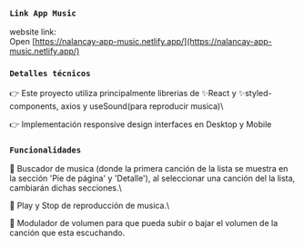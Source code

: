 ### `Link App Music`

website link:\
Open [https://nalancay-app-music.netlify.app/](https://nalancay-app-music.netlify.app/)

### `Detalles técnicos`

👉 Este proyecto utiliza principalmente librerias de ✨React y ✨styled-components, axios y useSound(para reproducir musica)\

👉 Implementación responsive design interfaces en Desktop y Mobile

### `Funcionalidades`

📌 Buscador de musica (donde la primera canción de la lista se muestra en la sección 'Pie de página' y 'Detalle'), al seleccionar una canción del la lista, cambiarán dichas secciones.\

📌 Play y Stop de reproducción de musica.\

📌 Modulador de volumen para que pueda subir o bajar el volumen de la canción que esta escuchando.
